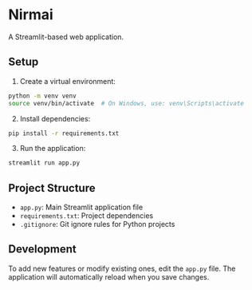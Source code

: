 # Nirmai

A Streamlit-based web application.

## Setup

1. Create a virtual environment:
```bash
python -m venv venv
source venv/bin/activate  # On Windows, use: venv\Scripts\activate
```

2. Install dependencies:
```bash
pip install -r requirements.txt
```

3. Run the application:
```bash
streamlit run app.py
```

## Project Structure

- `app.py`: Main Streamlit application file
- `requirements.txt`: Project dependencies
- `.gitignore`: Git ignore rules for Python projects

## Development

To add new features or modify existing ones, edit the `app.py` file. The application will automatically reload when you save changes.
